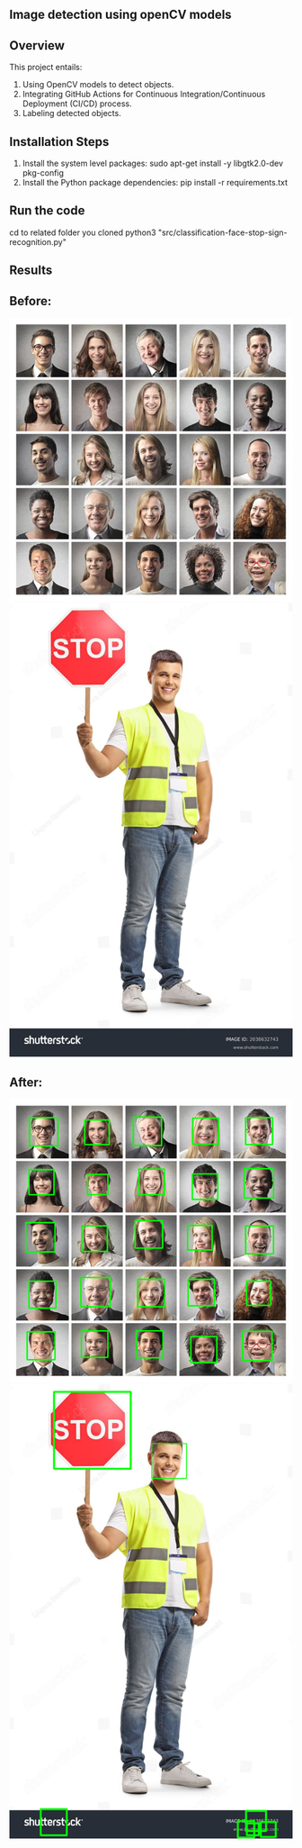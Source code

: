 ## Image detection using openCV models

## Overview
This project entails:
1. Using OpenCV models to detect objects.
2. Integrating GitHub Actions for Continuous Integration/Continuous Deployment (CI/CD) process.
3. Labeling detected objects.

## Installation Steps

1. Install the system level packages:
sudo apt-get install -y libgtk2.0-dev pkg-config
2. Install the Python package dependencies:
pip install -r requirements.txt

## Run the code
cd to related folder you cloned
python3 "src/classification-face-stop-sign-recognition.py"



## Results

## Before:
<!-- ![alt text](image.png) -->
![alt text](raw-data/image_4.jpg)
![alt text](raw-data/image_6.jpg)



## After:
<!-- ![alt text](image.png) -->
![alt text](raw-data/out-put.png)
![alt text](raw-data/out-put-1.png)
